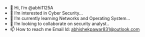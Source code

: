 - 👋 Hi, I’m @abhi1125A
- 👀 I’m interested in Cyber Security...
- 🌱 I’m currently learning Networks and Operating System...
- 💞️ I’m looking to collaborate on security analyst..
- 📫 How to reach me Email Id: abhishekpawar831@outlook.com

<!---
abhi1125A/abhi1125A is a ✨ special ✨ repository because its `README.md` (this file) appears on your GitHub profile.
You can click the Preview link to take a look at your changes.
--->
